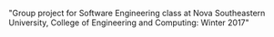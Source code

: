 "Group project for Software Engineering class at Nova Southeastern University, College of Engineering and Computing: Winter 2017"
